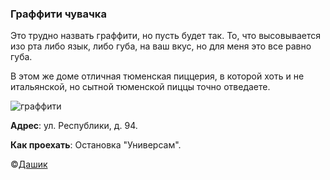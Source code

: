 ### Граффити чувачка

Это трудно назвать граффити, но пусть будет так. То, что высовывается изо рта либо язык, либо губа, на ваш вкус, но для меня это все равно губа.

В этом же доме отличная тюменская пиццерия, в которой хоть и не итальянской, но сытной тюменской пиццы точно отведаете.

![граффити](http://www.etovidel.net/appended_files/mid0/539bb3ae586cd.jpg)

**Адрес**: ул. Республики, д. 94.

**Как проехать**: Остановка "Универсам".

&copy;[Дашик](http://www.etovidel.net/user.php?uid=1935)
